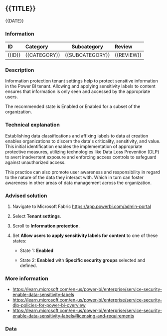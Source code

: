 ## {{TITLE}}

{{DATE}}

###  Information

| ID     | Category     | Subcategory     | Review     |
| :----- | :----------- | --------------- | :--------- |
| {{ID}} | {{CATEGORY}} | {{SUBCATEGORY}} | {{REVIEW}} |

### Description

Information protection tenant settings help to protect sensitive information in the Power BI tenant. Allowing and applying sensitivity labels to content ensures that information is only seen and accessed by the appropriate users.

The recommended state is Enabled or Enabled for a subset of the organization.

### Technical explanation

Establishing data classifications and affixing labels to data at creation enables organizations to discern the data's criticality, sensitivity, and value. This initial identification enables the implementation of appropriate protective measures, utilizing technologies like Data Loss Prevention (DLP) to avert inadvertent exposure and enforcing access controls to safeguard against unauthorized access.

This practice can also promote user awareness and responsibility in regard to the nature of the data they interact with. Which in turn can foster awareness in other areas of data management across the organization.

### Advised solution

1. Navigate to Microsoft Fabric https://app.powerbi.com/admin-portal

2. Select **Tenant settings**.

3. Scroll to **Information protection**.

4. Set **Allow users to apply sensitivity labels for content** to one of these states:
   - State 1: **Enabled**

   - State 2: **Enabled** with **Specific security groups** selected and defined.



### More information

- https://learn.microsoft.com/en-us/power-bi/enterprise/service-security-enable-data-sensitivity-labels
- https://learn.microsoft.com/en-us/power-bi/enterprise/service-security-dlp-policies-for-power-bi-overview
- https://learn.microsoft.com/en-us/power-bi/enterprise/service-security-enable-data-sensitivity-labels#licensing-and-requirements


### Data